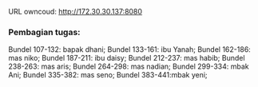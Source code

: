 URL owncoud: http://172.30.30.137:8080
### Pembagian tugas: 
Bundel 107-132: bapak dhani;
Bundel 133-161: ibu Yanah;
Bundel 162-186: mas niko;
Bundel 187-211: ibu daisy;
Bundel 212-237: mas habib;
Bundel 238-263: mas aris;
Bundel 264-298: mas nadian;
Bundel 299-334: mbak Ani;
Bundel 335-382: mas seno;
Bundel 383-441:mbak yeni;
